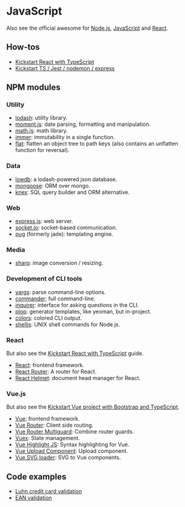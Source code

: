# JavaScript

Also see the official awesome for [Node.js](https://github.com/sindresorhus/awesome-nodejs#readme), [JavaScript](https://github.com/sorrycc/awesome-javascript#readme) and [React](https://github.com/enaqx/awesome-react#readme).

## How-tos

- [Kickstart React with TypeScript](development/javascript/howto-typescript-react.md)
- [Kickstart TS / Jest / nodemon / express](development/javascript/howto-typescript-api.md)

## NPM modules

### Utility

- [lodash](https://www.npmjs.com/package/lodash): utility library.
- [moment.js](https://momentjs.com/): date parsing, formatting and manipulation.
- [math.js](http://mathjs.org/): math library.
- [immer](https://github.com/mweststrate/immer): immutability in a single function.
- [flat](https://www.npmjs.com/package/flat): flatten an object tree to path keys (also contains an unflatten function for reversal).

### Data

- [lowdb](https://github.com/typicode/lowdb): a lodash-powered json database.
- [mongoose](https://mongoosejs.com/): ORM over mongo.
- [knex](https://knexjs.org/): SQL query builder and ORM alternative.

### Web

- [express.js](https://expressjs.com/): web server.
- [socket.io](https://socket.io/): socket-based communication.
- [pug](https://pugjs.org/) (formerly jade): templating engine.

### Media

- [sharp](https://github.com/lovell/sharp/blob/master/README.md): image conversion / resizing.

### Development of CLI tools

- [yargs](https://www.npmjs.com/package/yargs): parse command-line options.
- [commander](https://www.npmjs.com/package/commander): full command-line.
- [inquirer](https://www.npmjs.com/package/inquirer): interface for asking questions in the CLI.
- [plop](https://plopjs.com/): generator templates, like yeoman, but in-project.
- [colors](https://github.com/Marak/colors.js): colored CLI output.
- [shelljs](http://documentup.com/shelljs/shelljs): UNIX shell commands for Node.js.

### React

But also see the [Kickstart React with TypeScript](howto-typescript-react.md) guide.

- [React](https://reactjs.org/): frontend framework.
- [React Router](https://reacttraining.com/react-router/): A router for React.
- [React Helmet](https://github.com/nfl/react-helmet): document head manager for React.

### Vue.js

But also see the [Kickstart Vue project with Bootstrap and TypeScript](howto-typescript-bootstrap-vue.md).

- [Vue](https://vuejs.org/v2/guide/#Getting-Started): frontend framework.
- [Vue Router](https://router.vuejs.org/): Client side routing.
- [Vue Router Multiguard](https://github.com/atanas-angelov-dev/vue-router-multiguard): Combine router guards.
- [Vuex](https://vuex.vuejs.org/): State management.
- [Vue Highlight JS](https://www.npmjs.com/package/vue-highlightjs): Syntax highlighting for Vue.
- [Vue Upload Component](https://lian-yue.github.io/vue-upload-component/#/): Upload component.
- [Vue SVG loader](https://vue-svg-loader.js.org/): SVG to Vue components.

## Code examples

- [Luhn credit card validation](https://jsbin.com/siyatelayo/edit?html,js,console)
- [EAN validation](https://jsbin.com/hepaqu/edit?js,console)